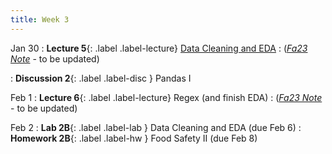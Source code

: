 ```yaml
---
title: Week 3
---
```


Jan 30
: **Lecture 5**{: .label .label-lecture} [Data Cleaning and EDA](lecture/lec05)
    : ([*Fa23 Note*](https://ds100.org/fa23-course-notes/eda/eda.html) - to be updated)

: **Discussion 2**{: .label .label-disc } Pandas I

Feb 1
: **Lecture 6**{: .label .label-lecture} Regex (and finish EDA)
    : ([*Fa23 Note*](https://ds100.org/fa23-course-notes/regex/regex.html) - to be updated)


Feb 2
: **Lab 2B**{: .label .label-lab } Data Cleaning and EDA (due Feb 6)
: **Homework 2B**{: .label .label-hw } Food Safety II (due Feb 8)
